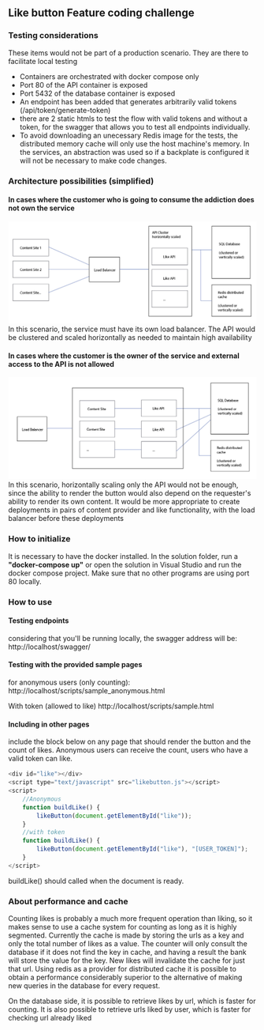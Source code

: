 ## Like button Feature coding challenge

### Testing considerations
These items would not be part of a production scenario. They are there to facilitate local testing
- Containers are orchestrated with docker compose only
- Port 80 of the API container is exposed
- Port 5432 of the database container is exposed
- An endpoint has been added that generates arbitrarily valid tokens (/api/token/generate-token)
- there are 2 static htmls to test the flow with valid tokens and without a token, for the swagger that allows you to test all endpoints individually.
- To avoid downloading an unecessary Redis image for the tests, the distributed memory cache will only use the host machine's memory. In the services, an abstraction was used so if a backplate is configured it will not be necessary to make code changes.

### Architecture possibilities (simplified)
#### In cases where the customer who is going to consume the addiction does not own the service
![arch1](docs/architeture_1.jpg)
In this scenario, the service must have its own load balancer. The API would be clustered and scaled horizontally as needed to maintain high availability

#### In cases where the customer is the owner of the service and external access to the API is not allowed
![arch1](docs/architeture_2.jpg)
In this scenario, horizontally scaling only the API would not be enough, since the ability to render the button would also depend on the requester's ability to render its own content. It would be more appropriate to create deployments in pairs of content provider and like functionality, with the load balancer before these deployments

### How to initialize
It is necessary to have the docker installed. In the solution folder, run a **"docker-compose up"** or open the solution in Visual Studio and run the docker compose project. Make sure that no other programs are using port 80 locally. 

### How to use
#### Testing endpoints
considering that you'll be running locally, the swagger address will be:
http://localhost/swagger/

#### Testing with the provided sample pages
for anonymous users (only counting):
http://localhost/scripts/sample_anonymous.html

With token (allowed to like)
http://localhost/scripts/sample.html

#### Including in other pages
include the block below on any page that should render the button and the count of likes. Anonymous users can receive the count, users who have a valid token can like.
```javascript
<div id="like"></div>
<script type="text/javascript" src="likebutton.js"></script>
<script>
    //Anonymous
    function buildLike() {
        likeButton(document.getElementById("like"));
    }
    //with token
    function buildLike() {
        likeButton(document.getElementById("like"), "[USER_TOKEN]");
    }
</script>
```
buildLike() should called when the document is ready.

### About performance and cache
Counting likes is probably a much more frequent operation than liking, so it makes sense to use a cache system for counting as long as it is highly segmented. Currently the cache is made by storing the urls as a key and only the total number of likes as a value. The counter will only consult the database if it does not find the key in cache, and having a result the bank will store the value for the key. New likes will invalidate the cache for just that url.
Using redis as a provider for distributed cache it is possible to obtain a performance considerably superior to the alternative of making new queries in the database for every request.

On the database side, it is possible to retrieve likes by url, which is faster for counting. It is also possible to retrieve urls liked by user, which is faster for checking url already liked